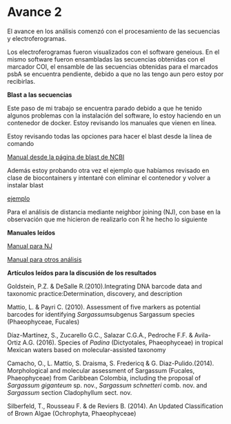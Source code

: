 # Avance 2 #

El avance en los análisis comenzó con el procesamiento de las secuencias y electroferogramas.

Los electroferogramas fueron visualizados con el software geneious. En el mismo software  fueron ensambladas las secuencias obtenidas con el marcador COI, el ensamble de las secuencias obtenidas para el marcados psbA se encuentra pendiente, debido a que no las tengo aun pero estoy por recibirlas.

**Blast a las secuencias**

Este paso de mi trabajo se encuentra parado debido a que he tenido algunos problemas con la instalación del software, lo estoy haciendo en un contenedor de docker.
Estoy revisando los manuales que vienen en línea.

Estoy revisando todas las opciones para hacer el blast desde la línea de comando 

[Manual desde la página de blast de NCBI](https://www.ncbi.nlm.nih.gov/books/NBK279675/) 

Además estoy probando otra vez el ejemplo que habíamos revisado en clase de biocontainers y intentaré con eliminar el contenedor y volver a instalar blast

[ejemplo](http://biocontainers.pro/docs/101/running-example/)

Para el análisis de distancia mediante neighbor joining (NJ), con base en la observación que me hicieron de realizarlo con R he hecho lo siguiente 

**Manuales leídos**

[Manual para NJ](https://cran.r-project.org/web/packages/phangorn/phangorn.pdf)

[Manual para otros análisis](https://cran.r-project.org/web/packages/phyclust/phyclust.pdf)


**Artículos leídos para la discusión de los resultados**

Goldstein, P.Z. & DeSalle R.(2010).Integrating DNA barcode data and taxonomic practice:Determination, discovery, and description

Mattio, L. & Payri C. (2010). Assessment of five markers as potential barcodes for identifying *Sargassum*subgenus Sargassum species (Phaeophyceae, Fucales)

Díaz-Martínez, S., Zucarello G.C., Salazar C.G.A., Pedroche F.F. & Avila-Ortiz A.G. (2016). Species of *Padina* (Dictyotales, Phaeophyceae) in tropical Mexican waters based on molecular-assisted taxonomy

Camacho,  O.,  L.  Mattio,  S.  Draisma,  S.  Fredericq  &  G.  Diaz-Pulido.(2014). Morphological and molecular assessment of Sargassum (Fucales, Phaeophyceae) from Caribbean  Colombia,  including  the  proposal  of *Sargassum giganteum*  sp. nov., *Sargassum schnetteri* comb. nov. and *Sargassum* section Cladophyllum sect. nov.

Silberfeld, T., Rousseau F. & de Reviers B. (2014). An Updated Classification of Brown Algae (Ochrophyta, Phaeophyceae)